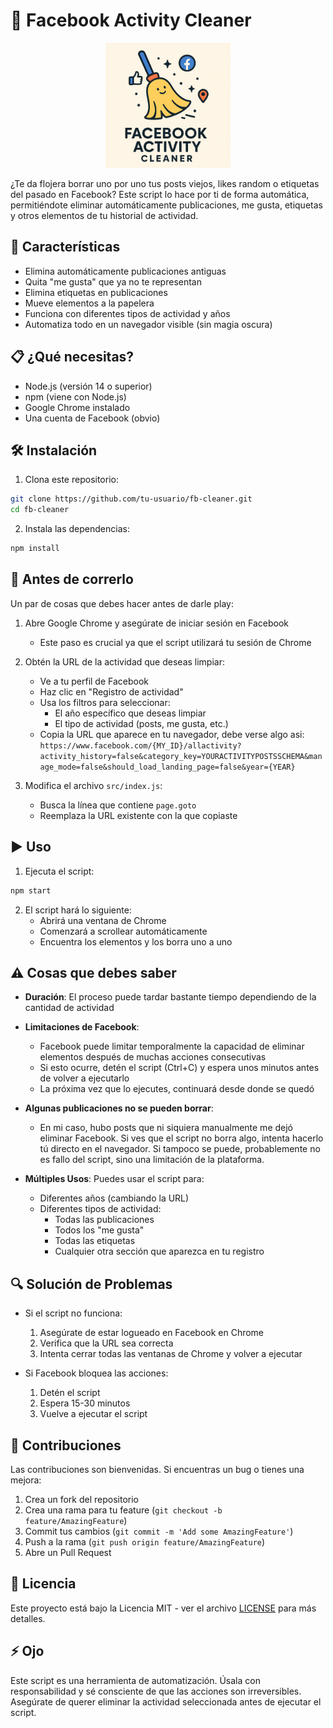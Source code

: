 # 🧹 Facebook Activity Cleaner

<p align="center">
  <img src="logo.png" alt="Facebook Activity Cleaner Logo" width="200"/>
</p>

¿Te da flojera borrar uno por uno tus posts viejos, likes random o etiquetas del pasado en Facebook? Este script lo hace por ti de forma automática, permitiéndote eliminar automáticamente publicaciones, me gusta, etiquetas y otros elementos de tu historial de actividad.

## 🚀 Características

- Elimina automáticamente publicaciones antiguas
- Quita "me gusta" que ya no te representan
- Elimina etiquetas en publicaciones
- Mueve elementos a la papelera
- Funciona con diferentes tipos de actividad y años
- Automatiza todo en un navegador visible (sin magia oscura)

## 📋 ¿Qué necesitas?

- Node.js (versión 14 o superior)
- npm (viene con Node.js)
- Google Chrome instalado
- Una cuenta de Facebook (obvio)

## 🛠️ Instalación

1. Clona este repositorio:
```bash
git clone https://github.com/tu-usuario/fb-cleaner.git
cd fb-cleaner
```

2. Instala las dependencias:
```bash
npm install
```

## 📝 Antes de correrlo

Un par de cosas que debes hacer antes de darle play:

1. Abre Google Chrome y asegúrate de iniciar sesión en Facebook
   - Este paso es crucial ya que el script utilizará tu sesión de Chrome

2. Obtén la URL de la actividad que deseas limpiar:
   - Ve a tu perfil de Facebook
   - Haz clic en "Registro de actividad"
   - Usa los filtros para seleccionar:
     - El año específico que deseas limpiar
     - El tipo de actividad (posts, me gusta, etc.)
   - Copia la URL que aparece en tu navegador, debe verse algo asi: `https://www.facebook.com/{MY_ID}/allactivity?activity_history=false&category_key=YOURACTIVITYPOSTSSCHEMA&manage_mode=false&should_load_landing_page=false&year={YEAR}`

3. Modifica el archivo `src/index.js`:
   - Busca la línea que contiene `page.goto`
   - Reemplaza la URL existente con la que copiaste

## ▶️ Uso

1. Ejecuta el script:
```bash
npm start
```

2. El script hará lo siguiente:
   - Abrirá una ventana de Chrome
   - Comenzará a scrollear automáticamente
   - Encuentra los elementos y los borra uno a uno

## ⚠️ Cosas que debes saber

- **Duración**: El proceso puede tardar bastante tiempo dependiendo de la cantidad de actividad
- **Limitaciones de Facebook**: 
  - Facebook puede limitar temporalmente la capacidad de eliminar elementos después de muchas acciones consecutivas
  - Si esto ocurre, detén el script (Ctrl+C) y espera unos minutos antes de volver a ejecutarlo
  - La próxima vez que lo ejecutes, continuará desde donde se quedó
- **Algunas publicaciones no se pueden borrar**: 
  - En mi caso, hubo posts que ni siquiera manualmente me dejó eliminar Facebook. Si ves que el script no borra algo, intenta hacerlo tú directo en el navegador. Si tampoco se puede, probablemente no es fallo del script, sino una limitación de la plataforma. 

- **Múltiples Usos**: Puedes usar el script para:
  - Diferentes años (cambiando la URL)
  - Diferentes tipos de actividad:
    - Todas las publicaciones
    - Todos los "me gusta"
    - Todas las etiquetas
    - Cualquier otra sección que aparezca en tu registro

## 🔍 Solución de Problemas

- Si el script no funciona:
  1. Asegúrate de estar logueado en Facebook en Chrome
  2. Verifica que la URL sea correcta
  3. Intenta cerrar todas las ventanas de Chrome y volver a ejecutar

- Si Facebook bloquea las acciones:
  1. Detén el script
  2. Espera 15-30 minutos
  3. Vuelve a ejecutar el script

## 🤝 Contribuciones

Las contribuciones son bienvenidas. Si encuentras un bug o tienes una mejora:
1. Crea un fork del repositorio
2. Crea una rama para tu feature (`git checkout -b feature/AmazingFeature`)
3. Commit tus cambios (`git commit -m 'Add some AmazingFeature'`)
4. Push a la rama (`git push origin feature/AmazingFeature`)
5. Abre un Pull Request

## 📜 Licencia

Este proyecto está bajo la Licencia MIT - ver el archivo [LICENSE](LICENSE) para más detalles.

## ⚡ Ojo

Este script es una herramienta de automatización. Úsala con responsabilidad y sé consciente de que las acciones son irreversibles. Asegúrate de querer eliminar la actividad seleccionada antes de ejecutar el script. 